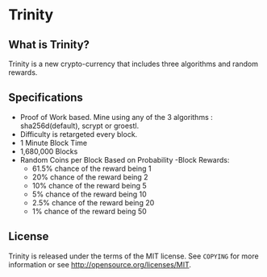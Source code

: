 Trinity
===================================


What is Trinity?
------------------

Trinity is a new crypto-currency that includes three algorithms and random rewards.

Specifications
------------------

- Proof of Work based. Mine using any of the 3 algorithms : sha256d(default), scrypt or groestl.
- Difficulty is retargeted every block.
- 1 Minute Block Time
- 1,680,000 Blocks
- Random Coins per Block Based on Probability
	-Block Rewards:
	- 61.5% chance of the reward being 1
	- 20% chance of the reward being 2
	- 10% chance of the reward being 5
	- 5% chance of the reward being 10
	- 2.5% chance of the reward being 20
	- 1% chance of the reward being 50

License
-------

Trinity is released under the terms of the MIT license. See `COPYING` for more
information or see http://opensource.org/licenses/MIT.
